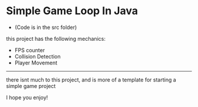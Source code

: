 # Simple Game Loop In Java

- (Code is in the src folder)

this project has the following mechanics:

- FPS counter
- Collision Detection
- Player Movement

---

there isnt much to this project, and is more of a template for starting a simple game project

I hope you enjoy!
